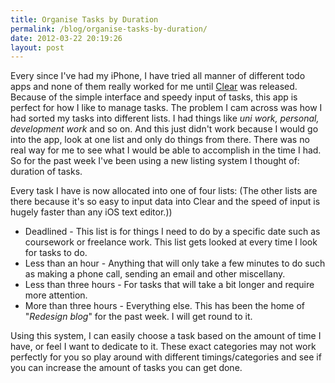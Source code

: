 ```yaml
---
title: Organise Tasks by Duration
permalink: /blog/organise-tasks-by-duration/
date: 2012-03-22 20:19:26
layout: post
---
```


Every since I've had my iPhone, I have tried all manner of different todo apps and none of them really worked for me until [Clear](http://www.realmacsoftware.com/clear/) was released. Because of the simple interface and speedy input of tasks, this app is perfect for how I like to manage tasks. The problem I cam across was how I had sorted my tasks into different lists. I had things like _uni work, personal, development work_ and so on. And this just didn't work because I would go into the app, look at one list and only do things from there. There was no real way for me to see what I would be able to accomplish in the time I had. So for the past week I've been using a new listing system I thought of: duration of tasks. 

Every task I have is now allocated into one of four lists: (The other lists are there because it's so easy to input data into Clear and the speed of input is hugely faster than any iOS text editor.))

  * Deadlined - This list is for things I need to do by a specific date such as coursework or freelance work. This list gets looked at every time I look for tasks to do.
  * Less than an hour - Anything that will only take a few minutes to do such as making a phone call, sending an email and other miscellany.
  * Less than three hours - For tasks that will take a bit longer and require more attention.
  * More than three hours - Everything else. This has been the home of "_Redesign blog_" for the past week. I will get round to it.

Using this system, I can easily choose a task based on the amount of time I have, or feel I want to dedicate to it. These exact categories may not work perfectly for you so play around with different timings/categories and see if you can increase the amount of tasks you can get done.